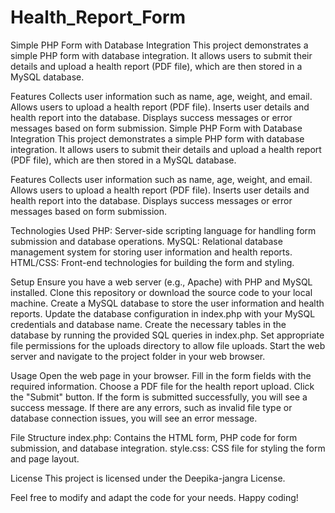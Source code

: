 # Health_Report_Form
Simple PHP Form with Database Integration
This project demonstrates a simple PHP form with database integration. It allows users to submit their details and upload a health report (PDF file), which are then stored in a MySQL database.

Features
Collects user information such as name, age, weight, and email.
Allows users to upload a health report (PDF file).
Inserts user details and health report into the database.
Displays success messages or error messages based on form submission.
Simple PHP Form with Database Integration
This project demonstrates a simple PHP form with database integration. It allows users to submit their details and upload a health report (PDF file), which are then stored in a MySQL database.

Features
Collects user information such as name, age, weight, and email.
Allows users to upload a health report (PDF file).
Inserts user details and health report into the database.
Displays success messages or error messages based on form submission.

Technologies Used
PHP: Server-side scripting language for handling form submission and database operations.
MySQL: Relational database management system for storing user information and health reports.
HTML/CSS: Front-end technologies for building the form and styling.

Setup
Ensure you have a web server (e.g., Apache) with PHP and MySQL installed.
Clone this repository or download the source code to your local machine.
Create a MySQL database to store the user information and health reports.
Update the database configuration in index.php with your MySQL credentials and database name.
Create the necessary tables in the database by running the provided SQL queries in index.php.
Set appropriate file permissions for the uploads directory to allow file uploads.
Start the web server and navigate to the project folder in your web browser.

Usage
Open the web page in your browser.
Fill in the form fields with the required information.
Choose a PDF file for the health report upload.
Click the "Submit" button.
If the form is submitted successfully, you will see a success message.
If there are any errors, such as invalid file type or database connection issues, you will see an error message.

File Structure
index.php: Contains the HTML form, PHP code for form submission, and database integration.
style.css: CSS file for styling the form and page layout.

License
This project is licensed under the Deepika-jangra License.

Feel free to modify and adapt the code for your needs. Happy coding!
